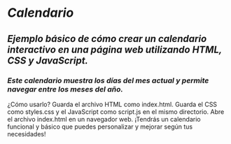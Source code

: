 # _Calendario_

## **_Ejemplo básico de cómo crear un calendario interactivo en una página web utilizando HTML, CSS y JavaScript._**

### _Este calendario muestra los días del mes actual y permite navegar entre los meses del año._
¿Cómo usarlo?
Guarda el archivo HTML como index.html.
Guarda el CSS como styles.css y el JavaScript como script.js en el mismo directorio.
Abre el archivo index.html en un navegador web.
¡Tendrás un calendario funcional y básico que puedes personalizar y mejorar según tus necesidades!
